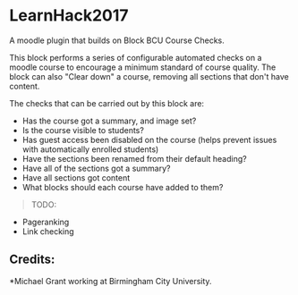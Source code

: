 LearnHack2017
============================

A moodle plugin that builds on Block BCU Course Checks.

This block performs a series of configurable automated checks on a moodle course to encourage a minimum standard of course quality.
The block can also "Clear down" a course, removing all sections that don't have content.

The checks that can be carried out by this block are:

* Has the course got a summary, and image set?
* Is the course visible to students?
* Has guest access been disabled on the course (helps prevent issues with automatically enrolled students)
* Have the sections been renamed from their default heading?
* Have all of the sections got a summary?
* Have all sections got content
* What blocks should each course have added to them?

> TODO:
* Pageranking
* Link checking

Credits:
----------
*Michael Grant working at Birmingham City University.

